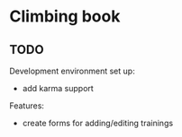 Climbing book
=============


TODO
-----

Development environment set up:

* add karma support


Features:

* create forms for adding/editing trainings
